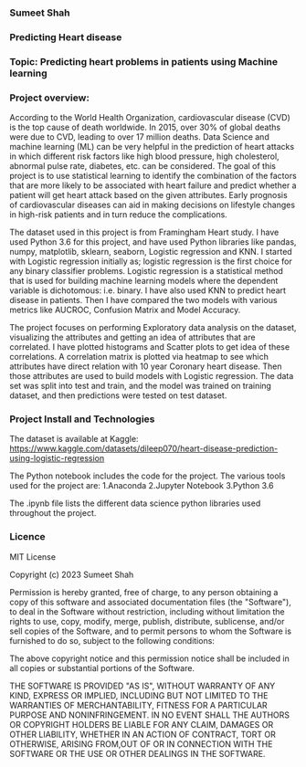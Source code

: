 ### Sumeet Shah

### Predicting Heart disease

### Topic: Predicting heart problems in patients using Machine learning

### Project overview:

According to the World Health Organization, cardiovascular disease (CVD) is the top cause of death worldwide. In 2015, over 30% of global deaths were due to CVD, leading to over 17 million deaths. Data Science and machine learning (ML) can be very helpful in the prediction of heart attacks in which different risk factors like high blood pressure, high cholesterol, abnormal pulse rate, diabetes, etc. can be considered. The goal of this project is to use statistical learning to identify the combination of the factors that are more likely to be associated with heart failure and predict whether a patient will get heart attack based on the given attributes. Early prognosis of cardiovascular diseases can aid in making decisions on lifestyle changes in high-risk patients and in turn reduce the complications.

The dataset used in this project is from Framingham Heart study. I have used Python 3.6 for this project, and have used Python libraries like pandas, numpy, matplotlib, sklearn, seaborn, Logistic regression and KNN. I started with Logistic regression initially as; logistic regression is the first choice for any binary classifier problems. Logistic regression is a statistical method that is used for building machine learning models where the dependent variable is dichotomous: i.e. binary. I have also used KNN to predict heart disease in patients. Then I have compared the two models with various metrics like AUCROC, Confusion Matrix and Model Accuracy. 

The project focuses on performing Exploratory data analysis on the dataset, visualizing the attributes and getting an idea of attributes that are correlated. I have plotted histograms and Scatter plots to get idea of these correlations. A correlation matrix is plotted via heatmap to see which attributes have direct relation with 10 year Coronary heart disease. Then those attributes are used to build models with Logistic regression. The data set was split into test and train, and the model was trained on training dataset, and then predictions were tested on test dataset.

### Project Install and Technologies

The dataset is available at Kaggle:
https://www.kaggle.com/datasets/dileep070/heart-disease-prediction-using-logistic-regression

The Python notebook includes the code for the project. The various tools used for the project are:
      1.Anaconda
      2.Jupyter Notebook
      3.Python 3.6
      
The .ipynb file lists the different data science python libraries used throughout the project.

### Licence

MIT License

Copyright (c) 2023 Sumeet Shah

Permission is hereby granted, free of charge, to any person obtaining a copy of this software and associated documentation files (the "Software"), to deal in the Software without restriction, including without limitation the rights to use, copy, modify, merge, publish, distribute, sublicense, and/or sell copies of the Software, and to permit persons to whom the Software is furnished to do so, subject to the following conditions:

The above copyright notice and this permission notice shall be included in all copies or substantial portions of the Software.

THE SOFTWARE IS PROVIDED "AS IS", WITHOUT WARRANTY OF ANY KIND, EXPRESS OR IMPLIED, INCLUDING BUT NOT LIMITED TO THE WARRANTIES OF MERCHANTABILITY, FITNESS FOR A PARTICULAR PURPOSE AND NONINFRINGEMENT. IN NO EVENT SHALL THE AUTHORS OR COPYRIGHT HOLDERS BE LIABLE FOR ANY CLAIM, DAMAGES OR OTHER LIABILITY, WHETHER IN AN ACTION OF CONTRACT, TORT OR OTHERWISE, ARISING FROM,OUT OF OR IN CONNECTION WITH THE SOFTWARE OR THE USE OR OTHER DEALINGS IN THE SOFTWARE.
